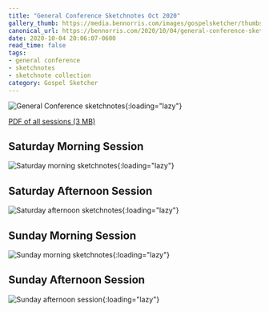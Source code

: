 ```yaml
---
title: "General Conference Sketchnotes Oct 2020"
gallery_thumb: https://media.bennorris.com/images/gospelsketcher/thumbs/oct-20-intro.jpg
canonical_url: https://bennorris.com/2020/10/04/general-conference-sketchnotes-oct-2020
date: 2020-10-04 20:06:07-0600
read_time: false
tags:
- general conference
- sketchnotes
- sketchnote collection
category: Gospel Sketcher
---
```


![General Conference sketchnotes](https://media.bennorris.com/images/gospelsketcher/general-conference/oct-2020/oct-20-intro.jpg){:loading="lazy"}

[PDF of all sessions (3 MB)](https://media.bennorris.com/images/gospelsketcher/general-conference/oct-2020/oct-2020-general-confrerence-sketchnotes.pdf)

## Saturday Morning Session

![Saturday morning sketchnotes](https://media.bennorris.com/images/gospelsketcher/general-conference/oct-2020/oct-20-1-sat-am.jpg){:loading="lazy"}

## Saturday Afternoon Session

![Saturday afternoon sketchnotes](https://media.bennorris.com/images/gospelsketcher/general-conference/oct-2020/oct-20-2-sat-pm.jpg){:loading="lazy"}

## Sunday Morning Session

![Sunday morning sketchnotes](https://media.bennorris.com/images/gospelsketcher/general-conference/oct-2020/oct-20-4-sun-am.jpg){:loading="lazy"}

## Sunday Afternoon Session

![Sunday afternoon session](https://media.bennorris.com/images/gospelsketcher/general-conference/oct-2020/oct-20-5-sun-pm.jpg){:loading="lazy"}